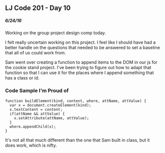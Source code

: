 ## LJ Code 201 - Day 10
##### 6/24/16

Working on the group project design comp today.

I felt really uncertain working on this project. I feel like I should have had a better handle on the questions that needed to be answered to set a baseline that all of us could work from.

Sam went over creating a function to append items to the DOM in our js for the cookie stand project. I've been trying to figure out how to adapt that function so that I can use it for the places where I append something that has a class or id.

### Code Sample I'm Proud of

```
function buildElement(kind, content, where, attName, attValue) {
  var x = document.createElement(kind);
  x.textContent = content;
  if(attName && attValue) {
    x.setAttribute(attName, attValue);
  }
  where.appendChild(x);
}
```

It's not all that much different than the one that Sam built in class, but it does work, which is nifty.
